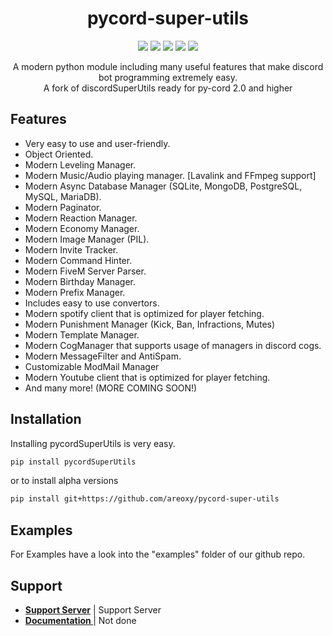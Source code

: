 <h1 align="center">pycord-super-utils</h1>

<p align="center">
  <a href="https://discord.gg/zhwcpTBBeC"><img src="https://img.shields.io/discord/863388828734586880?logo=discord&color=blue&style=flat-square" /></a>
  <a href="https://pepy.tech/project/pycordsuperutils"><img src="https://img.shields.io/pypi/dm/pycordSuperUtils?color=green&style=flat-square" /></a>
  <a href="https://pypi.org/project/pycordSuperUtils/"><img src="https://img.shields.io/pypi/v/pycordSuperUtils?style=flat-square" /></a>
  <a href=""><img src="https://img.shields.io/pypi/l/pycordSuperUtils?style=flat-square" /></a>
  <a href="https://github.com/psf/black"><img src="https://img.shields.io/badge/code%20style-black-000000.svg?style=flat-square"></a>
    <br/>
</p>

<p align="center">
   A modern python module including many useful features that make discord bot programming extremely easy.
    <br/>
   A fork of discordSuperUtils ready for py-cord 2.0 and higher
</p>

Features
-------------


- Very easy to use and user-friendly.
- Object Oriented.
- Modern Leveling Manager.
- Modern Music/Audio playing manager. [Lavalink and FFmpeg support]
- Modern Async Database Manager (SQLite, MongoDB, PostgreSQL, MySQL, MariaDB).
- Modern Paginator.
- Modern Reaction Manager.
- Modern Economy Manager.
- Modern Image Manager (PIL).
- Modern Invite Tracker.
- Modern Command Hinter.
- Modern FiveM Server Parser.
- Modern Birthday Manager.
- Modern Prefix Manager.
- Includes easy to use convertors.
- Modern spotify client that is optimized for player fetching.
- Modern Punishment Manager (Kick, Ban, Infractions, Mutes)
- Modern Template Manager.
- Modern CogManager that supports usage of managers in discord cogs.
- Modern MessageFilter and AntiSpam.
- Customizable ModMail Manager
- Modern Youtube client that is optimized for player fetching.
- And many more!
(MORE COMING SOON!)

Installation
--------------

Installing pycordSuperUtils is very easy.

```sh
pip install pycordSuperUtils
```
or to install alpha versions
```sh
pip install git+https://github.com/areoxy/pycord-super-utils
```

Examples
--------------

For Examples have a look into the "examples" folder of our github repo.

Support
--------------

- **[Support Server](https://discord.gg/zhwcpTBBeC)** | Support Server
- **[Documentation ](https://discord-super-utils.gitbook.io/discord-super-utils/)** | Not done
